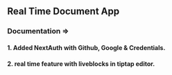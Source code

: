 ## Real Time Document App

### Documentation =>
#### 1. Added NextAuth with Github, Google & Credentials.
#### 2. real time feature with liveblocks in tiptap editor.
